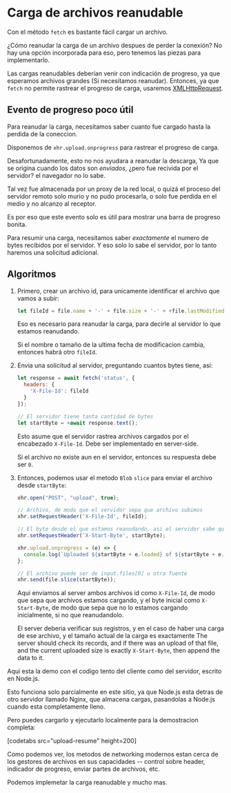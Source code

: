 # Carga de archivos reanudable

Con el método `fetch` es bastante fácil cargar un archivo.

¿Cómo reanudar la carga de un archivo despues de perder la conexión? No hay una opción incorporada para eso, pero tenemos las piezas para implementarlo.

Las cargas reanudables deberían venir con indicación de progreso, ya que esperamos archivos grandes (Si necesitamos reanudar). Entonces, ya que `fetch` no permite rastrear el progreso de carga, usaremos [XMLHttpRequest](info:xmlhttprequest).

## Evento de progreso poco útil

Para reanudar la carga, necesitamos saber cuanto fue cargado hasta la perdida de la coneccion.

Disponemos de `xhr.upload.onprogress` para rastrear el progreso de carga.

Desafortunadamente, esto no nos ayudara a reanudar la descarga, Ya que se origina cuando los datos son *enviados*, ¿pero fue recivida por el servidor? el navegador no lo sabe.

Tal vez fue almacenada por un proxy de la red local, o quizá el proceso del servidor remoto solo murio y no pudo procesarla, o solo fue perdida en el medio y no alcanzo al receptor.

Es por eso que este evento solo es útil para mostrar una barra de progreso bonita.

Para resumir una carga, necesitamos saber *exactamente* el numero de bytes recibidos por el servidor. Y eso solo lo sabe el servidor, por lo tanto haremos una solicitud adicional.

## Algoritmos

1. Primero, crear un archivo id, para unicamente identificar el archivo que vamos a subir:
    ```js
    let fileId = file.name + '-' + file.size + '-' + +file.lastModifiedDate;
    ```
    Eso es necesario para reanudar la carga, para decirle al servidor lo que estamos reanudando.

    Si el nombre o tamaño de la ultima fecha de modificacion cambia, entonces habrá otro `fileId`.

2. Envia una solicitud al servidor, preguntando cuantos bytes tiene, asi:
    ```js
    let response = await fetch('status', {
      headers: {
        'X-File-Id': fileId
      }
    });

    // El servidor tiene tanta cantidad de bytes
    let startByte = +await response.text();
    ```

    Esto asume que el servidor rastrea archivos cargados por el encabezado `X-File-Id`. Debe ser implementado en server-side.

    Si el archivo no existe aun en el servidor, entonces su respuesta debe ser `0`.

3. Entonces, podemos usar el metodo `Blob` `slice` para enviar el archivo desde `startByte`:
    ```js
    xhr.open("POST", "upload", true);

    // Archivo, de modo que el servidor sepa que archivo subimos
    xhr.setRequestHeader('X-File-Id', fileId);

    // El byte desde el que estamos reanudando, asi el servidor sabe que estamos reanudando
    xhr.setRequestHeader('X-Start-Byte', startByte);

    xhr.upload.onprogress = (e) => {
      console.log(`Uploaded ${startByte + e.loaded} of ${startByte + e.total}`);
    };

    // El archivo puede ser de input.files[0] u otra fuente
    xhr.send(file.slice(startByte));
    ```

    Aqui enviamos al server ambos archivos id como `X-File-Id`, de modo que sepa que archivos estamos cargando, y el byte inicial como `X-Start-Byte`, de modo que sepa que no lo estamos cargando inicialmente, si no que reanudandolo.

    El server deberia verificar sus registros, y en el caso de haber una carga de ese archivo, y el tamaño actual de la carga es exactamente  The server should check its records, and if there was an upload of that file, and the current uploaded size is exactly `X-Start-Byte`, then append the data to it.


Aqui esta la demo con el codigo tento del cliente como del servidor, escrito en Node.js.

Esto funciona solo parcialmente en este sitio, ya que Node.js esta detras de otro servidor llamado Nginx, que almacena cargas, pasandolas a Node.js cuando esta completamente lleno.

Pero puedes cargarlo y ejecutarlo localmente para la demostracion completa:

[codetabs src="upload-resume" height=200]

Como podemos ver, los metodos de networking modernos estan cerca de los gestores de archivos en sus capacidades -- control sobre header, indicador de progreso, enviar partes de archivos, etc.

Podemos implemetar la carga reanudable y mucho mas.
